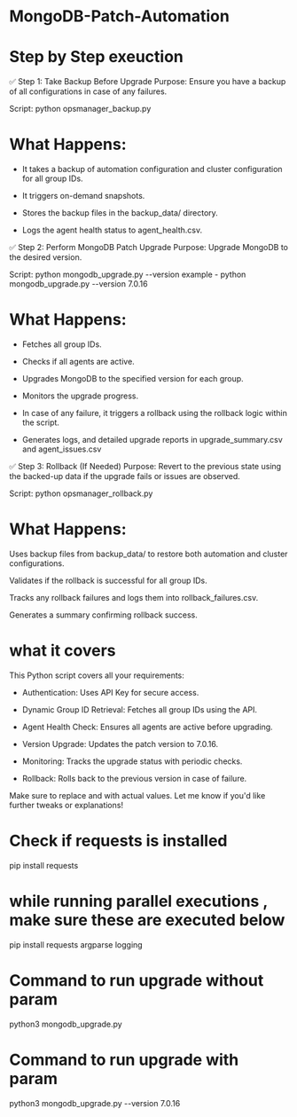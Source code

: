 
# MongoDB-Patch-Automation

# Step by Step exeuction

✅ Step 1: Take Backup Before Upgrade
Purpose: Ensure you have a backup of all configurations in case of any failures.

Script: python opsmanager_backup.py

# What Happens:

- It takes a backup of automation configuration and cluster configuration for all group IDs.

- It triggers on-demand snapshots.

- Stores the backup files in the backup_data/ directory.

- Logs the agent health status to agent_health.csv.

✅ Step 2: Perform MongoDB Patch Upgrade
Purpose: Upgrade MongoDB to the desired version.

Script: python mongodb_upgrade.py --version <target-version>
example - python mongodb_upgrade.py --version 7.0.16

# What Happens:

- Fetches all group IDs.

- Checks if all agents are active.

- Upgrades MongoDB to the specified version for each group.

- Monitors the upgrade progress.

- In case of any failure, it triggers a rollback using the rollback logic within the script.

- Generates logs, and detailed upgrade reports in upgrade_summary.csv and agent_issues.csv

✅ Step 3: Rollback (If Needed)
Purpose: Revert to the previous state using the backed-up data if the upgrade fails or issues are observed.

Script: python opsmanager_rollback.py

# What Happens:

Uses backup files from backup_data/ to restore both automation and cluster configurations.

Validates if the rollback is successful for all group IDs.

Tracks any rollback failures and logs them into rollback_failures.csv.

Generates a summary confirming rollback success.


# what it covers 

This Python script covers all your requirements:

- Authentication: Uses API Key for secure access.

- Dynamic Group ID Retrieval: Fetches all group IDs using the API.

- Agent Health Check: Ensures all agents are active before upgrading.

- Version Upgrade: Updates the patch version to 7.0.16.

- Monitoring: Tracks the upgrade status with periodic checks.

- Rollback: Rolls back to the previous version in case of failure.

Make sure to replace <ops-manager-url> and <your-api-key> with actual values. Let me know if you'd like further tweaks or explanations!

# Check if requests is installed 

pip install requests

# while running parallel executions , make sure these are executed below
pip install requests argparse logging


# Command to run upgrade without param

python3 mongodb_upgrade.py

# Command to run upgrade with param

python3 mongodb_upgrade.py --version 7.0.16
